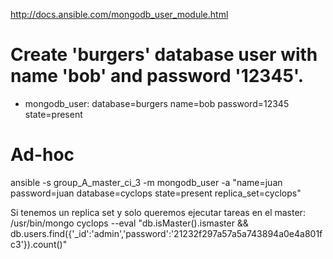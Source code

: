 http://docs.ansible.com/mongodb_user_module.html

# Create 'burgers' database user with name 'bob' and password '12345'.
- mongodb_user: database=burgers name=bob password=12345 state=present

# Ad-hoc
ansible -s group_A_master_ci_3 -m mongodb_user -a "name=juan password=juan database=cyclops state=present replica_set=cyclops"


Si tenemos un replica set y solo queremos ejecutar tareas en el master:
/usr/bin/mongo cyclops --eval "db.isMaster().ismaster && db.users.find({'_id':'admin','password':'21232f297a57a5a743894a0e4a801fc3'}).count()"
